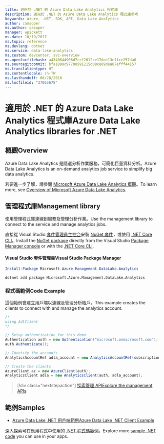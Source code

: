 ```yaml
---
title: 適用於 .NET 的 Azure Data Lake Analytics 程式庫
description: 適用於 .NET 的 Azure Data Lake Analytics 程式庫參考
keywords: Azure, .NET, SDK, API, Data Lake Analytics
author: camsoper
ms.author: casoper
manager: wpickett
ms.date: 10/19/2017
ms.topic: reference
ms.devlang: dotnet
ms.service: data-lake-analytics
ms.custom: devcenter, svc-overview
ms.openlocfilehash: a4340844906d7ccf2612ce17dae13e1fce257da0
ms.sourcegitcommit: bfa1898c97798991215d08ce89dea87efff44157
ms.translationtype: HT
ms.contentlocale: zh-TW
ms.lasthandoff: 06/28/2018
ms.locfileid: "37065678"
---
```

# <a name="azure-data-lake-analytics-libraries-for-net"></a><span data-ttu-id="cfb5a-104">適用於 .NET 的 Azure Data Lake Analytics 程式庫</span><span class="sxs-lookup"><span data-stu-id="cfb5a-104">Azure Data Lake Analytics libraries for .NET</span></span>

## <a name="overview"></a><span data-ttu-id="cfb5a-105">概觀</span><span class="sxs-lookup"><span data-stu-id="cfb5a-105">Overview</span></span>

<span data-ttu-id="cfb5a-106">Azure Data Lake Analytics 是隨選分析作業服務，可簡化巨量資料分析。</span><span class="sxs-lookup"><span data-stu-id="cfb5a-106">Azure Data Lake Analytics is an on-demand analytics job service to simplify big data analytics.</span></span>

<span data-ttu-id="cfb5a-107">若要進一步了解，請參閱 [Microsoft Azure Data Lake Analytics 概觀](/azure/data-lake-analytics/data-lake-analytics-overview)。</span><span class="sxs-lookup"><span data-stu-id="cfb5a-107">To learn more, see [Overview of Microsoft Azure Data Lake Analytics](/azure/data-lake-analytics/data-lake-analytics-overview).</span></span>

## <a name="management-library"></a><span data-ttu-id="cfb5a-108">管理程式庫</span><span class="sxs-lookup"><span data-stu-id="cfb5a-108">Management library</span></span>

<span data-ttu-id="cfb5a-109">使用管理程式庫連線到服務及管理分析作業。</span><span class="sxs-lookup"><span data-stu-id="cfb5a-109">Use the management library to connect to the service and manage analytics jobs.</span></span>

<span data-ttu-id="cfb5a-110">直接從 Visual Studio [套件管理員主控台][PackageManager]安裝 [NuGet 套件](https://www.nuget.org/packages/Microsoft.Azure.Management.DataLake.Analytics)，或使用 [.NET Core CLI][DotNetCLI]。</span><span class="sxs-lookup"><span data-stu-id="cfb5a-110">Install the [NuGet package](https://www.nuget.org/packages/Microsoft.Azure.Management.DataLake.Analytics) directly from the Visual Studio [Package Manager console][PackageManager] or with the [.NET Core CLI][DotNetCLI].</span></span>

#### <a name="visual-studio-package-manager"></a><span data-ttu-id="cfb5a-111">Visual Studio 套件管理員</span><span class="sxs-lookup"><span data-stu-id="cfb5a-111">Visual Studio Package Manager</span></span>

```powershell
Install-Package Microsoft.Azure.Management.DataLake.Analytics
```

```bash
dotnet add package Microsoft.Azure.Management.DataLake.Analytics
```

### <a name="code-example"></a><span data-ttu-id="cfb5a-112">程式碼範例</span><span class="sxs-lookup"><span data-stu-id="cfb5a-112">Code Example</span></span>

<span data-ttu-id="cfb5a-113">這個範例會建立用戶端以連線及管理分析帳戶。</span><span class="sxs-lookup"><span data-stu-id="cfb5a-113">This example creates the clients to connect with and manage the analytics account.</span></span>

```csharp
/*
using AdlClient 
*/

// Setup authentication for this demo
Authentication auth = new Authentication("microsoft.onmicrosoft.com"); // change this to YOUR tenant
auth.Authenticate();

// Identify the accounts
AnalyticsAccountRef adla_account = new AnalyticsAccountRef(subscriptionId, resourceGroup, userName);

// Create the clients
AzureClient az = new AzureClient(auth);
AnalyticsClient adla = new AnalyticsClient(auth, adla_account);
```

> [!div class="nextstepaction"]
> [<span data-ttu-id="cfb5a-114">探索管理 API</span><span class="sxs-lookup"><span data-stu-id="cfb5a-114">Explore the management APIs</span></span>](/dotnet/api/overview/azure/datalakeanalytics/management)

## <a name="samples"></a><span data-ttu-id="cfb5a-115">範例</span><span class="sxs-lookup"><span data-stu-id="cfb5a-115">Samples</span></span>
* [<span data-ttu-id="cfb5a-116">Azure Data Lake .NET 用戶端範例</span><span class="sxs-lookup"><span data-stu-id="cfb5a-116">Azure Data Lake .NET Client Example</span></span>](https://azure.microsoft.com/resources/samples/data-lake-dotnet-client/)

<span data-ttu-id="cfb5a-117">深入探索可在應用程式中使用的 [.NET 程式碼範例](https://azure.microsoft.com/resources/samples/?platform=dotnet)。</span><span class="sxs-lookup"><span data-stu-id="cfb5a-117">Explore more [sample .NET code](https://azure.microsoft.com/resources/samples/?platform=dotnet) you can use in your apps.</span></span>

[PackageManager]: https://docs.microsoft.com/nuget/tools/package-manager-console
[DotNetCLI]: https://docs.microsoft.com/dotnet/core/tools/dotnet-add-package
